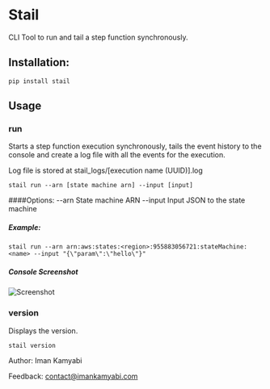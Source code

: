 # Stail
CLI Tool to run and tail a step function synchronously.

## Installation:
```shell
pip install stail
```

## Usage

### run
Starts a step function execution synchronously, tails the event history to the console and create a log file with all the events for the execution.

Log file is stored at stail_logs/[execution name (UUID)].log 

```shell
stail run --arn [state machine arn] --input [input]
```
####Options:
  --arn  State machine ARN
  --input Input JSON to the state machine

##### Example:
```shell
stail run --arn arn:aws:states:<region>:955883056721:stateMachine:<name> --input "{\"param\":\"hello\"}"
```

##### Console Screenshot
![Screenshot](images/console-screenshot.png)

### version
Displays the version.
```shell
stail version
```

Author: Iman Kamyabi
 
Feedback: contact@imankamyabi.com
